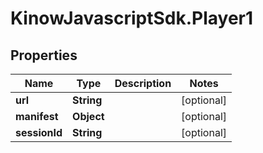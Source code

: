 # KinowJavascriptSdk.Player1

## Properties
Name | Type | Description | Notes
------------ | ------------- | ------------- | -------------
**url** | **String** |  | [optional] 
**manifest** | **Object** |  | [optional] 
**sessionId** | **String** |  | [optional] 


